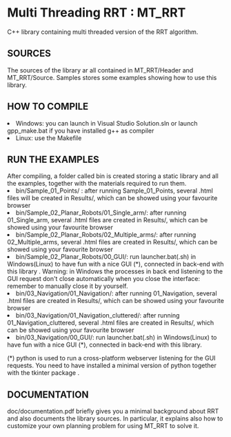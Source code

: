 <h1> Multi Threading RRT : MT_RRT </h1> 
C++ library containing multi threaded version of the RRT algorithm.

<h2> SOURCES</h2>

The sources of the library ar all contained in MT_RRT/Header and  MT_RRT/Source.
Samples stores some examples showing how to use this library.

<h2> HOW TO COMPILE </h2> 
<li> Windows: you can launch in Visual Studio Solution.sln or launch gpp_make.bat if you have installed g++ as compiler </li>
<li> Linux: use the Makefile </li> 

<h2> RUN THE EXAMPLES </h2>
After compiling, a folder called bin is created storing a static library and all the examples, together with the materials required to run them.
<li> bin/Sample_01_Points/ : after running Sample_01_Points, several .html files will be created in Results/, which can be showed using your favourite browser </li>
<li> bin/Sample_02_Planar_Robots/01_Single_arm/:  after running 01_Single_arm, several .html files are created in Results/, which can be showed using your favourite browser </li>
<li> bin/Sample_02_Planar_Robots/02_Multiple_arms/:  after running 02_Multiple_arms, several .html files are created in Results/, which can be showed using your favourite browser </li>
<li> bin/Sample_02_Planar_Robots/00_GUI/:  run launcher.bat(.sh) in Windows(Linux) to have fun with a nice GUI (*), connected in back-end with this library . 
Warning: in Windows the processes in back end listening to the GUI request don't close automatically when you close the interface: remember to manually close it by yourself. </li> 
<li> bin/03_Navigation/01_Navigation/:  after running 01_Navigation, several .html files are created in Results/, which can be showed using your favourite browser </li>
<li> bin/03_Navigation/01_Navigation_cluttered/:  after running 01_Navigation_cluttered, several .html files are created in Results/, which can be showed using your favourite browser </li>
<li> bin/03_Navigation/00_GUI/:  run launcher.bat(.sh) in Windows(Linux) to have fun with a nice GUI (*), connected in back-end with this library. </li> 

(*) python is used to run a cross-platform webserver listening for the GUI requests. You need to have installed a minimal version of python together with the tkinter package .

<h2> DOCUMENTATION </h2>

doc/documentation.pdf briefly gives you a minimal background about RRT and also documents the library sources. In particular, it explains also how to customize your own planning problem for using MT_RRT to solve it.
